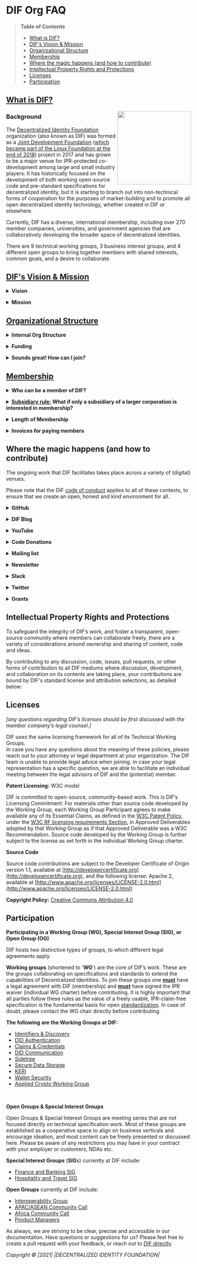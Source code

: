 # DIF Org FAQ 
<!-- Start Document Outline -->

> **Table of Contents**
> * [What is DIF?](#what-is-dif) 
> * [DIF's Vision &amp; Mission](#difs-vision--mission)
> * [Organizational Structure](#organizational-structure)
> * [Membership](#membership)
> * [Where the magic happens (and how to contribute)](#where-the-magic-happens-and-how-to-contribute)
> * [Intellectual Property Rights and Protections](#intellectual-property-rights-and-protections)
> * [Licenses](#licenses)
> * [Participation](#participation)
> 

<!-- End Document Outline -->
 

## [What is DIF?](https://github.com/decentralized-identity/org/blob/master/brand-guidelines.md)
 
 <img src="https://github.com/decentralized-identity/org/blob/master/Org%20documents/Brand%20materials/DIF%20Logo/DIF_logo_color_square_v1.png" align="right" width="200" height="200" />


### Background
The [Decentralized Identity Foundation](https://identity.foundation/) organization (also known as DIF) was formed as a [Joint Development Foundation](https://www.jointdevelopment.org/) ([which became part of the Linux Foundation at the end of 2018](https://www.linuxfoundation.org/press-release/jdf-joins-lf-family/)) project in 2017 and has grown to be a major venue for IPR-protected co-development among large and small industry players. It has historically focused on the development of both working open-source code and pre-standard specifications for decentralized identity, but it is starting to branch out into non-technical forms of cooperation for the purposes of market-building and to promote all open decentralized identity technology, whether created in DIF or elsewhere.


Currently, DIF has a diverse, international membership, including over 270 member companies, universities, and government agencies that are collaboratively developing the broader space of decentralized identities. 

There are 9 technical working groups, 3 business interest groups, and 4 different open groups to bring together members with shared interests, common goals, and a desire to collaborate. 



## [DIF's Vision & Mission](https://identity.foundation/governance/about)

**<details><summary>Vision</summary>**

DIF wants to enable a world where decentralized identity solutions allow entities to gain control over their identities and allow trusted interactions.
</details>


**<details><summary>Mission</summary>**
	
The Decentralized Identity Foundation (DIF) exists to advance the interests of the decentralized identity community, including performing research and development to advance “pre-competitive” technical foundations towards established interoperable, global standards. DIF  views this work as a foundational step towards secure, efficient, empowered and democratic interactions online. To that end, DIF aims to include contributions from a diversity of viewpoints and foster an environment of empathy and cooperation, and make its work freely available to the public as Open Source resources.
</details>

## [Organizational Structure](https://identity.foundation/governance/about) 

**<details><summary>Internal Org Structure</summary>**
	
![DIF Org Structure](https://user-images.githubusercontent.com/89832649/146234518-218dd260-e82d-466a-8884-a21a64c93d09.png)
As defined in the [DIF Charter](https://bit.ly/DIFParticipationMatrix_4_0_3) and [Governance - Operating Addendum](https://github.com/decentralized-identity/org/blob/c06c17bd2df58633eb74d9d5237281c79d9b676e/Org%20documents/Membership%20agreements/DIF%20Governance%20-%20Operating%20Addendum%20-%2020210304.pdf), DIF is governed by the elected Steering Committee (SC). The SC is made up of 10 elected members and the representatives of the Technical Steering Committee. The election takes place in Q1-2 of each year.  Nominees are required to be members of DIF at the time of the annual elections, however, only Associate member organizations are qualified to vote.  \
The SC is the legal decision-maker in DIF: it created the Technical Steering Committee (TSC) to delegate decision-making authority on operational technical matters to the TSC. The TSC is made up of the current (technical) Working Group chairs, with every WG sending at least one chair to participate. On voting matters, there is one vote per WG, not per person. The TSC chair is elected by the WG chairs at the TSC and not general DIF membership. 

The Executive Director is the primary official representative of the foundation. The ED is selected by the SC.

The people responsible for DIF Operations and Communications report to the Executive Director or directly to the SC. 

The Operating Addendum governing the structure of the SC and TSC can be found [here](https://github.com/decentralized-identity/org/blob/c06c17bd2df58633eb74d9d5237281c79d9b676e/Org%20documents/Membership%20agreements/DIF%20Governance%20-%20Operating%20Addendum%20-%2020210304.pdf). \
    The Steering Committee election process is detailed here: [SC election](https://github.com/decentralized-identity/org/blob/c06c17bd2df58633eb74d9d5237281c79d9b676e/Org%20documents/Membership%20agreements/DIF%20Steering%20Committee%20Election%20Process_20210304%20-%20approved.pdf) </details>
    

**<details><summary>Funding</summary>**
	
DIF is a US-registered 501(c)(6) membership organization. DIF’s funding originates only from the membership fees paid by Associate members. DIF does not accept external donations and does not sell commercial products or advertisements of any kind. 

As of [July 2021](https://blog.identity.foundation/dif-grant-1-jws-test-suite/), DIF is delighted to administer various grants for specific items of work that contribute value to the open-source decentralized identity space. This funding either comes from DIF directly, or is sponsored by a member organization and awarded and administered by DIF.
</details>

**<details><summary>Sounds great! How can I join?</summary>**
	
Membership applications can be submitted via our website [here](https://identity.foundation/join) or by emailing [membership@identity.foundation](mailto:membership@identity.foundation). 
    Read our [Membership section](#Membership) for more detailed information about becoming a member of DIF and what options are available.
</details>
    

## [Membership](https://identity.foundation/join)

**<details><summary>Who can be a member of DIF?</summary>**

Anyone with a legal presence can join DIF. 

DIF has several different membership types, some of which are free and some which incur fees:

The DIF [Participation Matrix](https://github.com/decentralized-identity/decentralized-identity.github.io/blob/master/assets/DIF%20participation%20matrix_4.0.2_20210519.pdf) gives a comprehensive overview of the differences between the various types of DIF membership. Paid associate membership comes with a number of exclusive extras, including a vote in Steering Committee elections, representation on the DIF website, and the ability to list opportunities on our DIF [jobs board](https://identity.foundation/jobs/).

**Associate membership:**
	
The highest tier of membership level is available for companies of all sizes. The Associate membership is a paid membership and the fees are dynamically scaled based on total employee numbers. The fee scale can be found in the [DIF Project Charter, Appendix C](https://bit.ly/DIFProjectCharter_4_0_3).

**Contributor membership:**
	
This is DIF’s **free** membership tier designed for companies. This membership is available for companies with less than 1000 employees. Contributors do not participate in the election and are not eligible to submit technical news to the newsletter. 

**Individual freelancers (Feedback Agreement):**
	
Designed for individual contributors to DIF Working Groups, **free of charge**. The contributions are provided on an individual basis, not as a representative of an organization or company (you **must not** be in full-time employment at an organization). Regardless of freelance status, check with the legal department of your clients to make sure this agreement would be actionable and is not in breach of your existing contracts.

**FYI:** this option CANNOT be used if you are a full-time employee or executive officer of an entity, regardless of for-profit/non-profit status.

**Liaison (Non-profit/Govt. Agency:**

This is DIF’s partnership framework tier that was created for DIF to align interests and establish partnerships with other organizations that are not-for-profit. 

Non-profit organizations with complicated ownership structures and government agencies should review the Liaison agreement and contact [membership@identity.foundation](http://membership@identity.foundation) for further details. </details>

**<details><summary>[Subsidiary rule:](https://github.com/decentralized-identity/decentralized-identity.github.io/blob/master/assets/Subsidiary%20rule%20for%20DIF%20Associate%20membership-%2020210401.pdf) What if only a subsidiary of a larger corporation is interested in membership?</summary>** 

Corporations are often a group of companies tied together under a common brand and interlinked product portfolios, even though the local decision power and focus of these entities might differ. Geographical subsidiaries and non-profit “wings” closely affiliated with for-profit parent enterprises are considered, for DIF membership purposes, “subsidiaries” of these larger enterprises.</details>
    

**<details><summary>Length of Membership</summary>** 

The term of the membership agreement is 1 year from the date this agreement is countersigned by the Project. Upon the expiration of any term, this Project Charter will automatically renew for successive 1 year periods unless a party provides the other party with notice of its intent not to renew this Project Charter at least 30 days prior to the expiration of the then-current term. As always, if you have any questions regarding invoicing, term limits, and renewals, please reach out to us at [membership@identity.foundation](http://membership@identity.foundation)!
    </details>


**<details><summary>Invoices for paying members</summary>**

As [part of the Linux Foundation](https://www.linuxfoundation.org/), DIF relies on its financial administration infrastructure. The invoice is managed and issued by Linux Foundation accounting from an @linuxfoundation.org email address. DIF membership fees are billed annually. \
</details>



## Where the magic happens (and how to contribute) 

The ongoing work that DIF facilitates takes place across a variety of (digital) venues.

Please note that the DIF [code of conduct](https://github.com/decentralized-identity/org/blob/master/code-of-conduct.md) applies to all of these contexts, to ensure that we create an open, honest and kind environment for all.


**<details><summary>GitHub</summary>**

GitHub is DIF’s primary place of collaboration and the main archive of the work produced at DIF by a variety of Working Groups (WG). Many Working Groups manage a number of repositories for individual projects and work items, as well as for general note-keeping, agenda-setting for group calls, charters, and other governance documentation. All of the documentation for DIF as an organization is also freely available on GitHub [here](https://github.com/decentralized-identity/org). 

To get involved with any of this work please join DIF as a member **and** sign the applicable WG charter (s). Once that’s done, please reach out to membership@identity.foundation or on Slack with your associated GitHub handles to be added to the various repositories.</details>
	


**<details><summary>DIF Blog</summary>**
	
DIF maintains a regular blog ([link](https://blog.identity.foundation)), hosted on the DIF website, as well as [Medium.com](https://medium.com/@decentralized.identity). Here we report exciting developments, news and project successes both at DIF and from the wider decentralized identity community. Most of the content is written by DIF members and WG chairs, often to explain specific details of a work item or working group, or as a high-level overview of some of the core concepts and technologies underpinning our work. We highly recommend you take a look through the archive here LINK. 
</details>


**<details><summary>YouTube</summary>**

DIF also runs a [YouTube channel](https://www.youtube.com/channel/UCicZIzvOXOyij0A6jlA7nxQ), which is particularly suited to video-explainers of decentralized identity technology, or hosting webinars and virtual events, whether live or pre-recorded. If you have any content you would like to upload, present as a webinar or want to produce with us, please reach out to us directly.</details>

**<details><summary>Code Donations</summary>**
	
DIF accepts and encourages members to work on community-owned work instead of in-house open-source projects. For this reason, DIF developed a straightforward method for [donation](https://github.com/decentralized-identity/org/blob/master/github-donation.md) of work to the organization, which DIF will then provide to the public under an open-source license for use, further development, testing, forking etc. DIF does not accept financial or material donations of any kind.
</details>

**<details><summary>Mailing list</summary>**
	
Every DIF group (Technical or Open) has a respective [mailing list](https://lists.identity.foundation/).  Everyone can subscribe to any mailing list, however, the contribution is limited, in the case of the Technical WG mailing list, to members who signed the WG charter. Updates related to the work of the group, as well as scheduling and agenda of regular calls can be shared through this channel. We encourage member representatives to use their corporate email addresses. Please whitelist @identity.foundation email addresses to make sure they don’t land in your spam filter. We are not interested in selling your data to third parties or sending you spam.</details>

**<details><summary>Newsletter</summary>**
	
DIF also produces a monthly newsletter: This includes status updates on the work across DIF groups, relevant industry news, upcoming events and job opportunities at DIF members. This is a great way to get an overview of all the moving parts at DIF. The newsletter archive of past issues can be found [here](https://github.com/decentralized-identity/newsletterarchives), and you can subscribe to the newsletter directly on the DIF homepage [here](https://identity.foundation/). If you have any exciting announcements or tips, you can submit them for inclusion using [this form](https://docs.google.com/forms/d/106K_65wkYSiWEEg5haKYJuSbVW2DsXabhv4_LgCDo2o/viewform?edit_requested=true).</details>


**<details><summary>Slack</summary>**
	
DIF also hosts a [Slack workspace](difdn.slack.com) to host conversations around topics or for members of a specific group. Please note that significant contributions to group work should be kept on GitHub and for the group Zoom calls. Please register for the DIF Slack using your corporate email address and real name.** Note**: as this is an unpaid Slack space, message history is limited: currently the channels have approx 4-5 weeks of history. Please save any important info, files, links etc or move the conversation to an email chain if it will be needed for reference later.</details>

**<details><summary>Twitter</summary>**
	
DIF maintains a Twitter presence with the handle [@decentralizedID](http://bit.ly/DIF_twitter) account to provide frequent updates on industry news, publications, work progress at DIF, and events.
    </details>
    
**<details><summary>Grants</summary>**

Documentation on the nature of DIF Grants can be found on GitHub [here](https://github.com/decentralized-identity/decentralized-identity.github.io/blob/master/assets/DIF%20Grants%20Operating%20Addendum_20210402.pdf), which includes the form for applying. Considerations for what makes a compelling application is discussed in the [DIF Blog article announcing the Grant scheme](https://blog.identity.foundation/introducing-dif-grants/). 

For an example of the kind of work that can be funded by a grant from DIF, read about our first awardee, a JWS Test Suite, on the [DIF Blog here](https://blog.identity.foundation/dif-grant-1-jws-test-suite/).</details>


## Intellectual Property Rights and Protections

To safeguard the integrity of DIF’s work, and foster a transparent, open-source community where members can collaborate freely, there are a variety of considerations around ownership and sharing of content, code and ideas.

By contributing to any discussion, code, issues, pull requests, or other forms of contribution to all DIF mediums where discussion, development, and collaboration on its contents are taking place, your contributions are bound by DIF's standard license and attribution selections, as detailed below:


## Licenses

_[any questions regarding DIF’s licenses should be first discussed with the member company’s legal counsel.]_

DIF uses the same licensing framework for all of its Technical Working Groups.  \
In case you have any questions about the meaning of these policies, please reach out to your attorney or legal department at your organization. The DIF team is unable to provide legal advice when joining. In case your legal representation has a specific question, we are able to facilitate an individual meeting between the legal advisors of DIF and the (potential) member.

					

**Patent Licensing:** W3C model

DIF is committed to open-source, community-based work. This is DIF’s Licensing Commitment: For materials other than source code developed by the Working Group, each Working Group Participant agrees to make available any of its Essential Claims, as defined in the [W3C Patent Policy](http://www.w3.org/Consortium/Patent-Policy-20040205), under the [W3C RF licensing requirements Section](http://www.w3.org/Consortium/Patent-Policy-20040205), in Approved Deliverables adopted by that Working Group as if that Approved Deliverable was a W3C Recommendation. Source code developed by the Working Group is further subject to the license as set forth in the individual Working Group charter.

						

**Source Code**	

Source code contributions are subject to the Developer Certificate of Origin version 1.1, available at ​[http://developercertificate.org](http://developercertificate.org) ​, and the following license: Apache 2, available at  [http://www.apache.org/licenses/LICENSE-2.0.html](http://www.apache.org/licenses/LICENSE-2.0.html)	

**Copyright Policy:** 	[Creative Commons Attribution 4.0 ](https://creativecommons.org/licenses/by/4.0/)	


## Participation

**Participating in a Working Group (WG), Special Interest Group (SIG), or Open Group (OG)**

DIF hosts two distinctive types of groups, to which different legal agreements apply. 

**Working groups** (shortened to '**WG**') are the core of DIF’s work. These are the groups collaborating on specifications and standards to extend the capabilities of Decentralized Identities. To join these groups one **<span style="text-decoration:underline;">must</span>** have a legal agreement with DIF (membership) and **<span style="text-decoration:underline;">must</span>** have signed the IPR waiver (individual WG charter) before contributing. It is highly important that all parties follow these rules as the value of a freely usable, IPR-claim-free specification is the fundamental basis for open [standardization](https://blog.identity.foundation/drilling-down--open-standards/). In case of doubt, please contact the WG chair directly before contributing.</details>


**The following are the Working Groups at DIF:**

* [Identifiers & Discovery](https://identity.foundation/working-groups/identifiers-discovery.html) 
* [DID Authentication](https://identity.foundation/working-groups/authentication.html)
* [Claims & Credentials](https://identity.foundation/working-groups/claims-credentials.html)
* [DID Communication](https://identity.foundation/working-groups/did-comm.html)
* [Sidetree](https://identity.foundation/working-groups/sidetree.html)
* [Secure Data Storage](https://identity.foundation/working-groups/secure-data-storage.html)
* [KERI](https://identity.foundation/working-groups/keri.html)
* [Wallet Security](https://identity.foundation/working-groups/claims-credentials.html)
* [Applied Crypto Working Group](https://identity.foundation/working-groups/crypto.html)

<br>

**Open Groups & Special Interest Groups** 

Open Groups & Special Interest Groups are meeting series that are not focused directly on technical specification work. Most of these groups are established as a cooperative space to align on business verticals and encourage ideation, and most content can be freely presented or discussed here. Please be aware of any restrictions you may have in your contract with your employer or customers, NDAs etc.

**Special Interest Groups** (**SIG**s) currently at DIF include:

* [Finance and Banking SIG](https://www.notion.so/dif/Banking-and-Finance-SIG-b2d528af578d44699aeb742ed47b81d2)
* [Hospitality and Travel SIG](https://www.notion.so/dif/HOSPITALITY-TRAVEL-SIG-242105321e1747f8bce776bf634a55b3)
    
**Open Groups** currently at DIF include:
* [Interoperability Group](https://identity.foundation/interop/)
* [APAC/ASEAN Community Call](https://www.notion.so/dif/DIF-Asia-Discussion-Group-85bc823687e745c29ef5084f5e1f5802)
* [Africa Community Call](https://www.notion.so/dif/DIF-Africa-Discussion-Group-a0309cb4a1d4461085683744d2955973)
* [Product Managers](https://dif.groups.io/g/id-productmanagers)



As always, we are striving to be clear, precise and accessible in our documentation. Have questions or suggestions for us? Please feel free to create a pull request with your feedback, or reach out to [DIF directly](mailto:operations@identity.foundation).

_Copyright © |2021| |DECENTRALIZED IDENTITY FOUNDATION|_  
